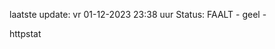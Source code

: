 laatste update: 
vr 01-12-2023 23:38   uur 
Status: FAALT - geel - 
<div class="service Y">httpstat</div>
